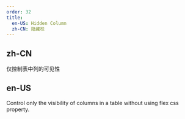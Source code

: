 ```yaml
---
order: 32
title:
  en-US: Hidden Column
  zh-CN: 隐藏栏
---
```


## zh-CN

仅控制表中列的可见性

## en-US

Control only the visibility of columns in a table without using flex css property.
